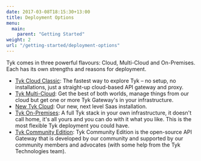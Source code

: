 ```yaml
--- 
date: 2017-03-08T18:15:30+13:00
title: Deployment Options
menu:
  main:
    parent: "Getting Started"
weight: 2
url: "/getting-started/deployment-options"
---
```



Tyk comes in three powerful flavours: Cloud, Multi-Cloud and On-Premises. Each has its own strengths and reasons for deployment.

- [Tyk Cloud Classic](/docs/getting-started/installation/with-tyk-cloud-classic/): The fastest way to explore Tyk – no setup, no installations, just a straight-up cloud-based API gateway and proxy.
- [Tyk Multi-Cloud](/docs/getting-started/installation/with-tyk-multi-cloud/): Get the best of both worlds, manage things from our cloud but get one or more Tyk Gateway's in your infrastructure.
- [New Tyk Cloud](/docs/tyk-cloud/tyk-cloud/): Our new, next level Saas installation.
- [Tyk On-Premises](/docs/getting-started/installation/with-tyk-on-premises/): A full Tyk stack in your own infrastructure, it doesn't call home, it's all yours and you can do with it what you like. This is the most flexible Tyk deployment you could have.
- [Tyk Community Edition](/docs/getting-started/installation/with-tyk-community-edition/): Tyk Community Edition is the open-source API Gateway that is developed by our community and supported by our community members and advocates (with some help from the Tyk Technologies team).